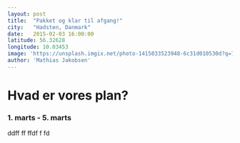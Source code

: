 ```yaml
---
layout: post
title:  "Pakket og klar til afgang!"
city:   "Hadsten, Danmark"
date:   2015-02-03 16:00:00
latitude: 56.32628
longitude: 10.03453
image: 'https://unsplash.imgix.net/photo-1415033523948-6c31d010530d?q=75&fm=jpg&s=559455b1ad675f8dc95a04528044f870'
author: 'Mathias Jakobsen'
---
```


# Hvad er vores plan?

### 1. marts - 5. marts
ddff ff ffdf f fd


